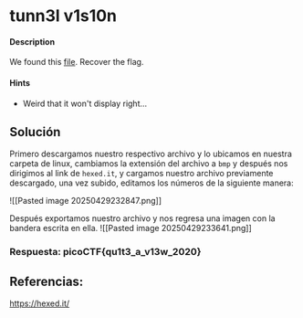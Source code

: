 # tunn3l v1s10n

#### Description

We found this [file](https://mercury.picoctf.net/static/06a5e4ab22ba52cd66a038d51a6cc07b/tunn3l_v1s10n). Recover the flag.

#### Hints

* Weird that it won't display right...

## Solución

Primero descargamos nuestro respectivo archivo y lo ubicamos en nuestra carpeta de linux, cambiamos la extensión del archivo a `bmp` y después nos dirigimos al link de `hexed.it`, y cargamos nuestro archivo previamente descargado, una vez subido, editamos los números de la siguiente manera:

![[Pasted image 20250429232847.png]]

Después exportamos nuestro archivo y nos regresa una imagen con la bandera escrita en ella.
![[Pasted image 20250429233641.png]]
### Respuesta: picoCTF{qu1t3_a_v13w_2020}

## Referencias: 
https://hexed.it/